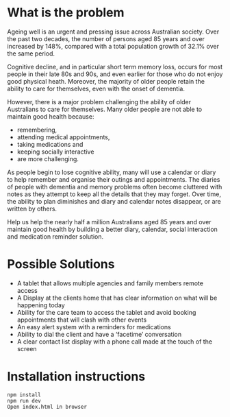 # What is the problem

Ageing well is an urgent and pressing issue across Australian society. Over the past two decades, the number of persons aged 85 years and over increased by 148%, compared with a total population growth of 32.1% over the same period.

Cognitive decline, and in particular short term memory loss, occurs for most people in their late 80s and 90s, and even earlier for those who do not enjoy good physical heath. Moreover, the majority of older people retain the ability to care for themselves, even with the onset of dementia.

However, there is a major problem challenging the ability of older Australians to care for themselves. Many older people are not able to maintain good health because:

* remembering,
* attending medical appointments,
* taking medications and
* keeping socially interactive
* are more challenging.

As people begin to lose cognitive ability, many will use a calendar or diary to help remember and organise their outings and appointments. The diaries of people with dementia and memory problems often become cluttered with notes as they attempt to keep all the details that they may forget. Over time, the ability to plan diminishes and diary and calendar notes disappear, or are written by others.

Help us help the nearly half a million Australians aged 85 years and over maintain good health by building a better diary, calendar, social interaction and medication reminder solution.

# Possible Solutions

* A tablet that allows multiple agencies and family members remote access
* A Display at the clients home that has clear information on what will be happening today
* Ability for the care team to access the tablet and avoid booking appointments that will clash with other events
* An easy alert system with a reminders for medications
* Ability to dial the client and have a ‘facetime’ conversation
* A clear contact list display with a phone call made at the touch of the screen

# Installation instructions
```
npm install
npm run dev
Open index.html in browser
```
